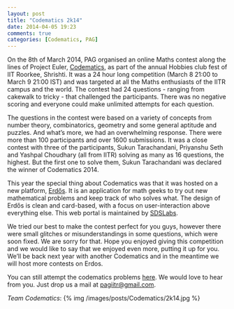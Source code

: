 ```yaml
---
layout: post
title: "Codematics 2k14"
date: 2014-04-05 19:23
comments: true
categories: [Codematics, PAG]
---
```


On the 8th of March 2014, PAG organised an online Maths contest along the lines of Project Euler, [Codematics](http://erdos.sdslabs.co/), as part of the annual Hobbies club fest of IIT Roorkee, Shrishti. It was a 24 hour long competition (March 8 21:00 to March 9 21:00 IST) and was targeted at all the Maths enthusiasts of the IITR campus and the world. The contest had 24 questions - ranging from cakewalk to tricky - that challenged the participants. There was no negative scoring and everyone could make unlimited attempts for each question.

The questions in the contest were based on a variety of concepts from number theory, combinatorics, geometry and some general aptitude and puzzles. And what’s more, we had an overwhelming response. There were more than 100 participants and over 1600 submissions. It was a close contest with three of the participants, Sukun Tarachandani, Priyanshu Seth and Yashpal Choudhary (all from IITR) solving as many as 16 questions, the highest. But the first one to solve them, Sukun Tarachandani was declared the winner of Codematics 2014.

This year the special thing about Codematics was that it was hosted on a new platform, [Erdős](http://erdos.sdslabs.co/). It is an application for math geeks to try out new mathematical problems and keep track of who solves what. The design of Erdős is clean and card-based, with a focus on user-interaction above everything else. This web portal is maintained by [SDSLabs](https://www.facebook.com/SDSLabs).


We tried our best to make the contest perfect for you guys, however there were small glitches or misunderstandings in some questions, which were soon fixed. We are sorry for that. Hope you enjoyed giving this competition and we would like to say that we enjoyed even more, putting it up for you. We’ll be back next year with another Codematics and in the meantime we will host more contests on Erdos. 

You can still attempt the codematics problems [here](http://erdos.sdslabs.co/). We would love to hear from you. Just drop us a mail at <pagiitr@gmail.com>.

*Team Codematics*: 
{% img /images/posts/Codematics/2k14.jpg %}